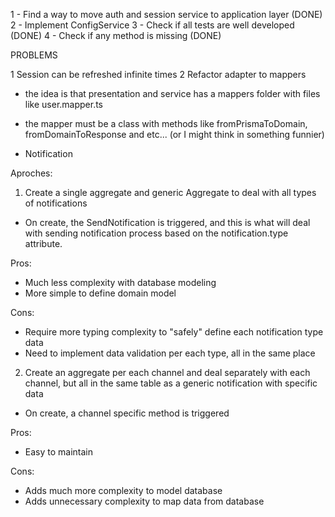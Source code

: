 1 - Find a way to move auth and session service to application layer (DONE)
2 - Implement ConfigService
3 - Check if all tests are well developed (DONE)
4 - Check if any method is missing (DONE)

PROBLEMS

1 Session can be refreshed infinite times
2 Refactor adapter to mappers

- the idea is that presentation and service has a mappers folder with files like user.mapper.ts
- the mapper must be a class with methods like fromPrismaToDomain, fromDomainToResponse and etc... (or I might think in something funnier)

- Notification

Aproches:

1. Create a single aggregate and generic Aggregate to deal with all types of notifications

- On create, the SendNotification is triggered, and this is what will deal with sending notification process based on the notification.type attribute.

Pros:

- Much less complexity with database modeling
- More simple to define domain model

Cons:

- Require more typing complexity to "safely" define each notification type data
- Need to implement data validation per each type, all in the same place

2. Create an aggregate per each channel and deal separately with each channel, but all in the same table
   as a generic notification with specific data

- On create, a channel specific method is triggered

Pros:

- Easy to maintain

Cons:

- Adds much more complexity to model database
- Adds unnecessary complexity to map data from database
